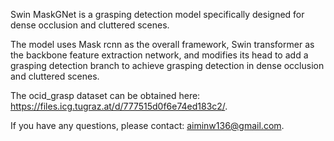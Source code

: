 Swin MaskGNet is a grasping detection model specifically designed for dense occlusion and cluttered scenes.

The model uses Mask rcnn as the overall framework, Swin transformer as the backbone feature extraction network, and modifies its head to add a grasping detection branch to achieve grasping detection in dense occlusion and cluttered scenes.

The ocid_grasp dataset can be obtained here: https://files.icg.tugraz.at/d/777515d0f6e74ed183c2/.

If you have any questions, please contact: aiminw136@gmail.com.
